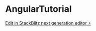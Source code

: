 # AngularTutorial

[Edit in StackBlitz next generation editor ⚡️](https://stackblitz.com/~/github.com/GruseliX/AngularTutorial)